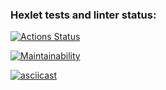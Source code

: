 ### Hexlet tests and linter status:
[![Actions Status](https://github.com/Bulgakoffka/python-project-49/actions/workflows/hexlet-check.yml/badge.svg)](https://github.com/Bulgakoffka/python-project-49/actions)

[![Maintainability](https://api.codeclimate.com/v1/badges/cc48e2221afe26476e02/maintainability)](https://codeclimate.com/github/Bulgakoffka/python-project-49/maintainability)

[![asciicast](https://asciinema.org/a/zgNF4jv0qw77o0dlxTDY6NGwU.svg)](https://asciinema.org/a/zgNF4jv0qw77o0dlxTDY6NGwU)